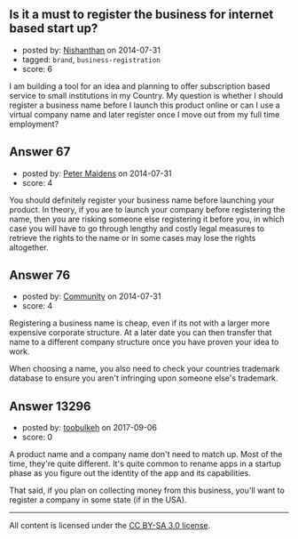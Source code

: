## Is it a must to register the business for internet based start up?

- posted by: [Nishanthan](https://stackexchange.com/users/2839852/nishanthan) on 2014-07-31
- tagged: `brand`, `business-registration`
- score: 6

<p>I am building a tool for an idea and planning to offer subscription based service to small institutions in my Country. My question is whether I should register a business name before I launch this product online or can I use a virtual company name and later register once I move out from my full time employment?</p>



## Answer 67

- posted by: [Peter Maidens](https://stackexchange.com/users/4637522/peter-maidens) on 2014-07-31
- score: 4

<p>You should definitely register your business name before launching your product. In theory, if you are to launch your company before registering the name, then you are risking someone else registering it before you, in which case you will have to go through lengthy and costly legal measures to retrieve the rights to the name or in some cases may lose the rights altogether.</p>



## Answer 76

- posted by: [Community](https://stackexchange.com/users/-1/community) on 2014-07-31
- score: 4

<p>Registering a business name is cheap, even if its not with a larger more expensive corporate structure. At a later date you can then transfer that name to a different company structure once you have proven your idea to work.</p>

<p>When choosing a name, you also need to check your countries trademark database to ensure you aren't infringing upon someone else's trademark.</p>



## Answer 13296

- posted by: [toobulkeh](https://stackexchange.com/users/1462218/toobulkeh) on 2017-09-06
- score: 0

<p>A product name and a company name don't need to match up. Most of the time, they're quite different. It's quite common to rename apps in a startup phase as you figure out the identity of the app and its capabilities.</p>

<p>That said, if you plan on collecting money from this business, you'll want to register a company in some state (if in the USA).</p>




---

All content is licensed under the [CC BY-SA 3.0 license](https://creativecommons.org/licenses/by-sa/3.0/).
